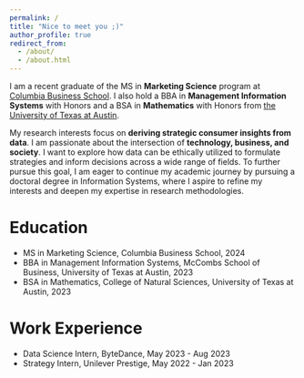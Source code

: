 ```yaml
---
permalink: /
title: "Nice to meet you ;)"
author_profile: true
redirect_from: 
  - /about/
  - /about.html
---
```


I am a recent graduate of the MS in **Marketing Science** program at [Columbia Business School](https://business.columbia.edu/). I also hold a BBA in **Management Information Systems** with Honors and a BSA in **Mathematics** with Honors from [the University of Texas at Austin](https://www.utexas.edu/). 

My research interests focus on **deriving strategic consumer insights from data**. I am passionate about the intersection of **technology, business, and society**. I want to explore how data can be ethically utilized to formulate strategies and inform decisions across a wide range of fields. To further pursue this goal, I am eager to continue my academic journey by pursuing a doctoral degree in Information Systems, where I aspire to refine my interests and deepen my expertise in research methodologies. 


# Education

- MS in Marketing Science, Columbia Business School, 2024
- BBA in Management Information Systems, McCombs School of Business, University of Texas at Austin, 2023
- BSA in Mathematics, College of Natural Sciences, University of Texas at Austin, 2023

# Work Experience

- Data Science Intern, ByteDance, May 2023 - Aug 2023
- Strategy Intern, Unilever Prestige, May 2022 - Jan 2023
